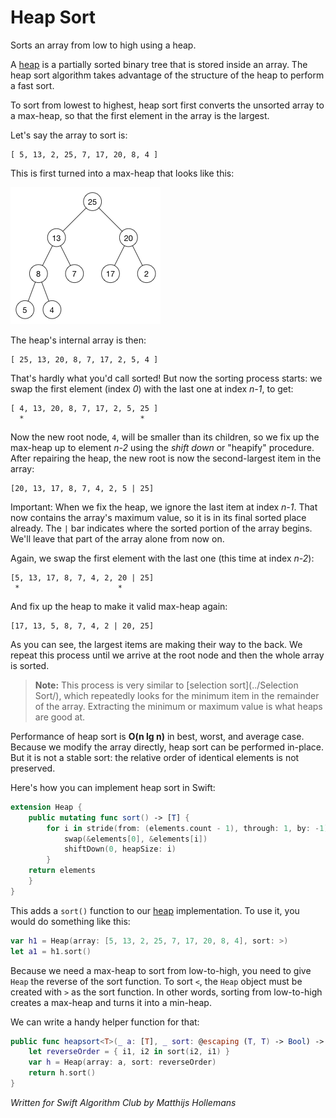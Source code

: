 # Heap Sort

Sorts an array from low to high using a heap.

A [heap](../Heap/) is a partially sorted binary tree that is stored inside an array. The heap sort algorithm takes advantage of the structure of the heap to perform a fast sort.

To sort from lowest to highest, heap sort first converts the unsorted array to a max-heap, so that the first element in the array is the largest.

Let's say the array to sort is:

	[ 5, 13, 2, 25, 7, 17, 20, 8, 4 ]

This is first turned into a max-heap that looks like this:

![The max-heap](Images/MaxHeap.png)

The heap's internal array is then:

	[ 25, 13, 20, 8, 7, 17, 2, 5, 4 ]

That's hardly what you'd call sorted! But now the sorting process starts: we swap the first element (index *0*) with the last one at index *n-1*, to get:

	[ 4, 13, 20, 8, 7, 17, 2, 5, 25 ]
	  *                          *

Now the new root node, `4`, will be smaller than its children, so we fix up the max-heap up to element *n-2* using the *shift down* or "heapify" procedure. After repairing the heap, the new root is now the second-largest item in the array:

	[20, 13, 17, 8, 7, 4, 2, 5 | 25]

Important: When we fix the heap, we ignore the last item at index *n-1*. That now contains the array's maximum value, so it is in its final sorted place already. The `|` bar indicates where the sorted portion of the array begins. We'll leave that part of the array alone from now on.

Again, we swap the first element with the last one (this time at index *n-2*):

	[5, 13, 17, 8, 7, 4, 2, 20 | 25]
	 *                      *

And fix up the heap to make it valid max-heap again:

	[17, 13, 5, 8, 7, 4, 2 | 20, 25]

As you can see, the largest items are making their way to the back. We repeat this process until we arrive at the root node and then the whole array is sorted.

> **Note:** This process is very similar to [selection sort](../Selection Sort/), which repeatedly looks for the minimum item in the remainder of the array. Extracting the minimum or maximum value is what heaps are good at.

Performance of heap sort is **O(n lg n)** in best, worst, and average case. Because we modify the array directly, heap sort can be performed in-place. But it is not a stable sort: the relative order of identical elements is not preserved.

Here's how you can implement heap sort in Swift:

```swift
extension Heap {
    public mutating func sort() -> [T] {
        for i in stride(from: (elements.count - 1), through: 1, by: -1) {
            swap(&elements[0], &elements[i])
            shiftDown(0, heapSize: i)
        }
    return elements
    }
}
```

This adds a `sort()` function to our [heap](../Heap/) implementation. To use it, you would do something like this:

```swift
var h1 = Heap(array: [5, 13, 2, 25, 7, 17, 20, 8, 4], sort: >)
let a1 = h1.sort()
```

Because we need a max-heap to sort from low-to-high, you need to give `Heap` the reverse of the sort function. To sort `<`, the `Heap` object must be created with `>` as the sort function. In other words, sorting from low-to-high creates a max-heap and turns it into a min-heap.

We can write a handy helper function for that:

```swift
public func heapsort<T>(_ a: [T], _ sort: @escaping (T, T) -> Bool) -> [T] {
    let reverseOrder = { i1, i2 in sort(i2, i1) }
    var h = Heap(array: a, sort: reverseOrder)
    return h.sort()
}
```

*Written for Swift Algorithm Club by Matthijs Hollemans*
